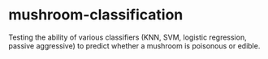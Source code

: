 # mushroom-classification
Testing the ability of various classifiers (KNN, SVM, logistic regression, passive aggressive) to predict whether a mushroom is poisonous or edible.
